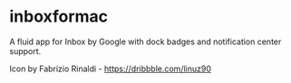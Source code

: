 # inboxformac
A fluid app for Inbox by Google with dock badges and notification center support.

Icon by Fabrizio Rinaldi - https://dribbble.com/linuz90
